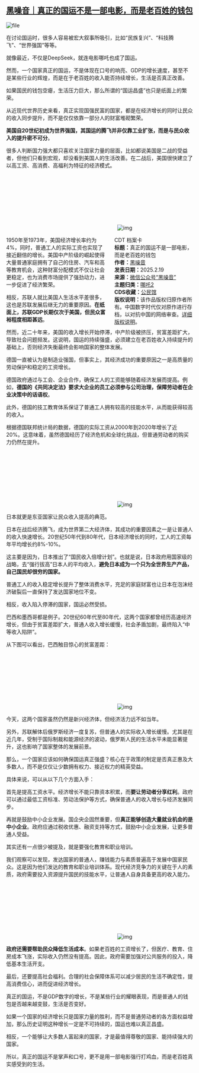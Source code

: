 <!--1739962308000-->
[黑噪音｜真正的国运不是一部电影，而是老百姓的钱包](https://chinadigitaltimes.net/chinese/715953.html)
------

<p><img decoding="async" src="https://chinadigitaltimes.net/chinese/files/2025/02/image-1739962224740.png" alt="file"></p><p>在讨论国运时，很多人容易被宏大叙事所吸引，比如“民族复兴”、“科技腾飞”、“世界强国”等等。</p><p>就像最近，不仅是DeepSeek，就连电影哪吒也成了国运。</p><p>然而，一个国家真正的国运，不是体现在口号的响亮、GDP的增长速度，甚至不是某些行业的辉煌，而是在于老百姓的收入能否持续增长，生活是否真正改善。</p><p>如果国民的钱包空瘪，生活压力巨大，那么所谓的“国运昌盛”也只是纸面上的繁荣。</p><p>从近现代世界历史来看，真正实现国强民富的国家，都是在经济增长的同时让民众的收入同步提升，而不是仅仅依靠一部分人的财富堆砌繁荣。</p><p><strong>美国自20世纪初成为世界强国，其国运的腾飞并非仅靠工业扩张，而是与民众收入的提升密不可分</strong>。</p><p>很多人判断国力强大都只喜欢关注国家力量的层面，比如都说美国是二战的受益者，但他们只看到宏观，却没看到美国人的生活改善。在二战后，美国很快建立了以高工资、高消费、高福利为特征的经济模式。</p><p><img decoding="async" src="data:image/svg+xml,%3Csvg%20xmlns='http://www.w3.org/2000/svg'%20viewBox='0%200%200%200'%3E%3C/svg%3E" alt="img" data-lazy-src="https://chinadigitaltimes.net/chinese/files/2025/02/post-715953-67b5b7c46eef4."><noscript><img decoding="async" src="https://chinadigitaltimes.net/chinese/files/2025/02/post-715953-67b5b7c46eef4." alt="img"></noscript></p><div style="width:42%;float:right;padding-left:20px"><div class="su-spoiler su-spoiler-style-fancy su-spoiler-icon-chevron-circle" data-scroll-offset="0" data-anchor-in-url="no"><div class="su-spoiler-title" tabindex="0" role="button"><span class="su-spoiler-icon"></span>CDT 档案卡</div><div class="su-spoiler-content su-u-clearfix su-u-trim"><strong>标题：</strong>真正的国运不是一部电影，而是老百姓的钱包<br><strong>作者：</strong><a href="https://chinadigitaltimes.net/space/黑噪音" target="_blank">黑噪音</a><br><strong>发表日期：</strong>2025.2.19<br><strong>来源：</strong><a href="https://web.archive.org/web/*/https://mp.weixin.qq.com/s/yj3Uwa7rNCqbAMnRWkfpnA" target="_blank">微信公众号“黑噪音”</a><br><strong>主题归类：</strong><a href="https://chinadigitaltimes.net/space/哪吒2" target="_blank">哪吒2</a><br><strong>CDS收藏：</strong><a href="https://chinadigitaltimes.net/space/%E5%85%AC%E6%B0%91%E9%A6%86" target="_blank" rel="noopener">公民馆</a><br><strong>版权说明：</strong>该作品版权归原作者所有。中国数字时代仅对原作进行存档，以对抗中国的网络审查。<a href="https://chinadigitaltimes.net/chinese/copyright">详细版权说明</a>。</div></div></div><p>1950年至1973年，美国经济增长率约为4%，同时，普通工人的实际工资也实现了接近翻倍的增长。美国中产阶级的崛起使得大量普通家庭拥有了自己的住房、汽车和高等教育机会，这种财富分配模式不仅让社会更稳定，也为消费市场提供了强劲动力，进一步促进了经济繁荣。</p><p>相反，苏联人就比美国人生活水平差很多，这也是苏联发展后继无力的重要原因。<strong>在纸面上，苏联GDP长期仅次于美国，但民众富裕程度相距甚远</strong>。</p><p>然而，近二十年来，美国的收入增长开始停滞，中产阶级被挤压，贫富差距扩大，导致社会问题频发。这说明，国运的持续强盛，必须建立在老百姓收入持续提升的基础上，否则经济失衡最终会影响国家的整体发展。</p><p>德国一直被认为是制造业强国，但事实上，其经济成功的重要原因之一是高质量的劳动保护和稳定的工资增长。</p><p>德国政府通过与工会、企业合作，确保工人的工资能够随着经济发展而提高。例如，<strong>德国的《共同决定法》要求大企业的员工必须参与公司治理，保障劳动者在企业决策中的话语权</strong>。</p><p>此外，德国的技工教育体系保证了普通工人拥有较高的技能水平，从而能获得较高的收入。</p><p>根据德国联邦统计局的数据，德国的实际工资从2000年到2020年增长了近20%。这意味着，虽然德国经历了经济危机和全球化挑战，但普通劳动者的购买力仍然在提升。</p><p><img decoding="async" src="data:image/svg+xml,%3Csvg%20xmlns='http://www.w3.org/2000/svg'%20viewBox='0%200%200%200'%3E%3C/svg%3E" alt="img" data-lazy-src="https://chinadigitaltimes.net/chinese/files/2025/02/post-715953-67b5b7c477965.png"><noscript><img decoding="async" src="https://chinadigitaltimes.net/chinese/files/2025/02/post-715953-67b5b7c477965.png" alt="img"></noscript></p><p>日本就更是东亚国家让民众收入提高的典范。</p><p>日本在战后经济腾飞，成为世界第二大经济体，其成功的重要因素之一是让普通人的收入快速增长。20世纪50年代到80年代，日本经济增长的同时，工人的工资每年平均增长约8%-10%。</p><p>这主要是因为，日本推出了“国民收入倍增计划”。也就是说，日本政府用国家级的战略，去“强行拔高”日本人的平均收入，<strong>避免日本成为一个只为全世界生产产品，自己国民却很穷的国家。</strong></p><p>普通工人的收入稳定增长提升了整体消费水平，充足的家庭财富也让日本在泡沫经济破裂后一直保持了发达国家地位不变。</p><p>相反，收入陷入停滞的国家，国运必然受损。</p><p>巴西和墨西哥都是例子。20世纪60年代至80年代，这两个国家都曾经历高速经济增长，但由于贫富差距扩大，普通人收入增长缓慢，社会矛盾加剧，最终陷入“中等收入陷阱”。</p><p>从下图可以看出，巴西触目惊心的贫富差距：</p><p><img decoding="async" src="data:image/svg+xml,%3Csvg%20xmlns='http://www.w3.org/2000/svg'%20viewBox='0%200%200%200'%3E%3C/svg%3E" alt="img" data-lazy-src="https://chinadigitaltimes.net/chinese/files/2025/02/post-715953-67b5b7c481fb0."><noscript><img decoding="async" src="https://chinadigitaltimes.net/chinese/files/2025/02/post-715953-67b5b7c481fb0." alt="img"></noscript></p><p>今天，这两个国家虽然仍然是新兴经济体，但经济活力远不如当年。</p><p>另外，苏联解体后俄罗斯经济一度复苏，但普通人的实际收入增长缓慢。尤其是在近几年，受制于国际制裁和能源经济的波动，俄罗斯人民的生活水平未能显著提升，这也影响了国家整体的发展前景。</p><p>那么，一个国家应该如何确保国运真正强盛？核心在于政策的制定是否真正惠及大多数人，而不是仅仅让少数拥有权力、接近权力的精英受益。</p><p>具体来说，可以从以下几个方面入手：</p><p>首先是提高工资水平。经济增长不能只靠资本积累，而<strong>要让劳动者分享红利</strong>。政府可以通过最低工资标准、劳动法保护等方式，确保普通人的收入增长与经济发展同步。</p><p>再就是鼓励中小企业发展。国企央企固然重要，但<strong>真正能够创造大量就业机会的是中小企业</strong>。政府应通过税收优惠、融资支持等方式，鼓励中小企业发展，让更多普通人受益。</p><p>其实还有一点很少被提及，就是要强化教育和职业培训。</p><p>我们观察可以发现，发达国家的普通人，赚钱能力与素质普遍高于发展中国家民众。这是因为他们发达的教育和职业培训体系。现代经济竞争力的关键在于人的素质，政府需要投入资源提升国民的技能水平，让普通人自身具备更高的收入能力。</p><p><img decoding="async" src="data:image/svg+xml,%3Csvg%20xmlns='http://www.w3.org/2000/svg'%20viewBox='0%200%200%200'%3E%3C/svg%3E" alt="img" data-lazy-src="https://chinadigitaltimes.net/chinese/files/2025/02/post-715953-67b5b7c48d57a.png"><noscript><img decoding="async" src="https://chinadigitaltimes.net/chinese/files/2025/02/post-715953-67b5b7c48d57a.png" alt="img"></noscript></p><p><strong>政府还需要帮助民众降低生活成本</strong>。如果老百姓的工资增长了，但医疗、教育、住房成本飞涨，实际收入仍然没有提高。因此，政府需要加强对公共服务的投入，降低基本生活开支。</p><p>最后，还要提高社会福利。合理的社会保障体系可以减少居民的生活不确定性，提高消费信心，进而促进经济增长。</p><p>真正的国运，不是GDP数字的增长，不是某些行业的耀眼表现，而是普通人的钱包是否越来越变鼓，生活是否变好。</p><p>如果一个国家的经济增长只是国家力量的胜利，而不是普通劳动者的各方面权益增加，那么历史证明这种增长一定是不可持续的，国运也难以真正昌盛。</p><p>相反，一个能够让大多数人富起来的国家，才是最值得尊敬的国家、能持续强大的国家。</p><p>所以，真正的国运不是掌声和口号，更不是用一部电影强行打鸡血，而是老百姓真实感受到的生活。</p><div class="addtoany_share_save_container addtoany_content addtoany_content_bottom"><div class="a2a_kit a2a_kit_size_32 addtoany_list" data-a2a-url="https://chinadigitaltimes.net/chinese/715953.html" data-a2a-title="黑噪音｜真正的国运不是一部电影，而是老百姓的钱包"><a class="a2a_button_facebook" href="https://www.addtoany.com/add_to/facebook?linkurl=https%3A%2F%2Fchinadigitaltimes.net%2Fchinese%2F715953.html&amp;linkname=%E9%BB%91%E5%99%AA%E9%9F%B3%EF%BD%9C%E7%9C%9F%E6%AD%A3%E7%9A%84%E5%9B%BD%E8%BF%90%E4%B8%8D%E6%98%AF%E4%B8%80%E9%83%A8%E7%94%B5%E5%BD%B1%EF%BC%8C%E8%80%8C%E6%98%AF%E8%80%81%E7%99%BE%E5%A7%93%E7%9A%84%E9%92%B1%E5%8C%85" title="Facebook" rel="nofollow noopener" target="_blank"></a><a class="a2a_button_twitter" href="https://www.addtoany.com/add_to/twitter?linkurl=https%3A%2F%2Fchinadigitaltimes.net%2Fchinese%2F715953.html&amp;linkname=%E9%BB%91%E5%99%AA%E9%9F%B3%EF%BD%9C%E7%9C%9F%E6%AD%A3%E7%9A%84%E5%9B%BD%E8%BF%90%E4%B8%8D%E6%98%AF%E4%B8%80%E9%83%A8%E7%94%B5%E5%BD%B1%EF%BC%8C%E8%80%8C%E6%98%AF%E8%80%81%E7%99%BE%E5%A7%93%E7%9A%84%E9%92%B1%E5%8C%85" title="Twitter" rel="nofollow noopener" target="_blank"></a><a class="a2a_button_telegram" href="https://www.addtoany.com/add_to/telegram?linkurl=https%3A%2F%2Fchinadigitaltimes.net%2Fchinese%2F715953.html&amp;linkname=%E9%BB%91%E5%99%AA%E9%9F%B3%EF%BD%9C%E7%9C%9F%E6%AD%A3%E7%9A%84%E5%9B%BD%E8%BF%90%E4%B8%8D%E6%98%AF%E4%B8%80%E9%83%A8%E7%94%B5%E5%BD%B1%EF%BC%8C%E8%80%8C%E6%98%AF%E8%80%81%E7%99%BE%E5%A7%93%E7%9A%84%E9%92%B1%E5%8C%85" title="Telegram" rel="nofollow noopener" target="_blank"></a><a class="a2a_button_reddit" href="https://www.addtoany.com/add_to/reddit?linkurl=https%3A%2F%2Fchinadigitaltimes.net%2Fchinese%2F715953.html&amp;linkname=%E9%BB%91%E5%99%AA%E9%9F%B3%EF%BD%9C%E7%9C%9F%E6%AD%A3%E7%9A%84%E5%9B%BD%E8%BF%90%E4%B8%8D%E6%98%AF%E4%B8%80%E9%83%A8%E7%94%B5%E5%BD%B1%EF%BC%8C%E8%80%8C%E6%98%AF%E8%80%81%E7%99%BE%E5%A7%93%E7%9A%84%E9%92%B1%E5%8C%85" title="Reddit" rel="nofollow noopener" target="_blank"></a><a class="a2a_button_whatsapp" href="https://www.addtoany.com/add_to/whatsapp?linkurl=https%3A%2F%2Fchinadigitaltimes.net%2Fchinese%2F715953.html&amp;linkname=%E9%BB%91%E5%99%AA%E9%9F%B3%EF%BD%9C%E7%9C%9F%E6%AD%A3%E7%9A%84%E5%9B%BD%E8%BF%90%E4%B8%8D%E6%98%AF%E4%B8%80%E9%83%A8%E7%94%B5%E5%BD%B1%EF%BC%8C%E8%80%8C%E6%98%AF%E8%80%81%E7%99%BE%E5%A7%93%E7%9A%84%E9%92%B1%E5%8C%85" title="WhatsApp" rel="nofollow noopener" target="_blank"></a><a class="a2a_button_email" href="https://www.addtoany.com/add_to/email?linkurl=https%3A%2F%2Fchinadigitaltimes.net%2Fchinese%2F715953.html&amp;linkname=%E9%BB%91%E5%99%AA%E9%9F%B3%EF%BD%9C%E7%9C%9F%E6%AD%A3%E7%9A%84%E5%9B%BD%E8%BF%90%E4%B8%8D%E6%98%AF%E4%B8%80%E9%83%A8%E7%94%B5%E5%BD%B1%EF%BC%8C%E8%80%8C%E6%98%AF%E8%80%81%E7%99%BE%E5%A7%93%E7%9A%84%E9%92%B1%E5%8C%85" title="Email" rel="nofollow noopener" target="_blank"></a><a class="a2a_button_copy_link" href="https://www.addtoany.com/add_to/copy_link?linkurl=https%3A%2F%2Fchinadigitaltimes.net%2Fchinese%2F715953.html&amp;linkname=%E9%BB%91%E5%99%AA%E9%9F%B3%EF%BD%9C%E7%9C%9F%E6%AD%A3%E7%9A%84%E5%9B%BD%E8%BF%90%E4%B8%8D%E6%98%AF%E4%B8%80%E9%83%A8%E7%94%B5%E5%BD%B1%EF%BC%8C%E8%80%8C%E6%98%AF%E8%80%81%E7%99%BE%E5%A7%93%E7%9A%84%E9%92%B1%E5%8C%85" title="Copy Link" rel="nofollow noopener" target="_blank"></a><a class="a2a_dd addtoany_share_save addtoany_share" href="https://www.addtoany.com/share"></a></div></div>
